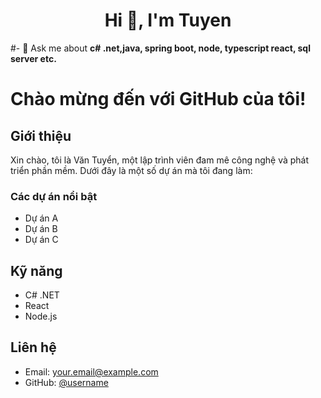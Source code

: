 <h1 align="center">Hi 👋, I'm Tuyen</h1>

#- 💬 Ask me about **c# .net,java, spring boot, node, typescript react, sql server etc.**

# Chào mừng đến với GitHub của tôi!

## Giới thiệu
Xin chào, tôi là Văn Tuyển, một lập trình viên đam mê công nghệ và phát triển phần mềm. Dưới đây là một số dự án mà tôi đang làm:

### Các dự án nổi bật
- Dự án A
- Dự án B
- Dự án C

## Kỹ năng
- C# .NET
- React
- Node.js

## Liên hệ
- Email: your.email@example.com
- GitHub: [@username](https://github.com/username)



